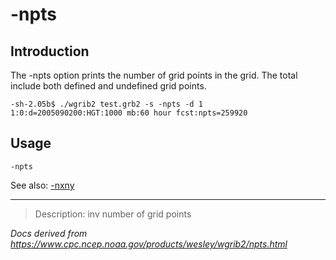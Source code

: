 # -npts

## Introduction

The -npts option prints the number of grid points
in the grid. The total include both defined and undefined grid points.

```
-sh-2.05b$ ./wgrib2 test.grb2 -s -npts -d 1
1:0:d=2005090200:HGT:1000 mb:60 hour fcst:npts=259920
```

## Usage

```
-npts
```

See also: [-nxny](./nxny.md)

---

> Description: inv number of grid points

_Docs derived from <https://www.cpc.ncep.noaa.gov/products/wesley/wgrib2/npts.html>_
